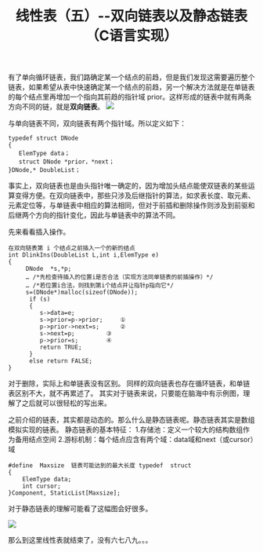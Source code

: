 ﻿---
title: 线性表（五）--双向链表以及静态链表 （C语言实现）
categories: 数据结构
tags: 
     - Data Structure
---

有了单向循环链表，我们路确定某一个结点的前趋，但是我们发现这需要遍历整个链表，如果希望从表中快速确定某一个结点的前趋，另一个解决方法就是在单链表的每个结点里再增加一个指向其前趋的指针域 prior。这样形成的链表中就有两条方向不同的链，就是**双向链表**。
![](https://i.loli.net/2018/07/30/5b5ef6faddbb4.jpg)
<!--more-->
与单向链表不同，双向链表有两个指针域。所以定义如下：

    typedef struct DNode 
    { 	
       ElemType data； 
       struct DNode *prior，*next； 
    }DNode,* DoubleList； 
    
事实上，双向链表也是由头指针唯一确定的，因为增加头结点能使双链表的某些运算变得方便。在双向链表中，那些只涉及后继指针的算法，如求表长度、取元素、元素定位等，与单链表中相应的算法相同，但对于前插和删除操作则涉及到前驱和后继两个方向的指针变化，因此与单链表中的算法不同。

先来看看插入操作。

    在双向链表第 i 个结点之前插入一个的新的结点
    int DlinkIns(DoubleList L,int i,ElemType e) 
    { 
    	 DNode  *s,*p; 
    	 … /*先检查待插入的位置i是否合法（实现方法同单链表的前插操作）*/ 
    	 … /*若位置i合法，则找到第i个结点并让指针p指向它*/ 
         s=(DNode*)malloc(sizeof(DNode)); 
    	  if (s) 
    	  { 
             s->data=e;  	 
    	     s->prior=p->prior;  	① 
    	     p->prior->next=s;  	② 
    	     s->next=p;  	 	③ 
    	     p->prior=s;  	 	④ 
             return TRUE; 
          }  
          else return FALSE; 
    } 
     
对于删除，实际上和单链表没有区别。
同样的双向链表也存在循环链表，和单链表区别不大，就不再累述了。
其实对于链表来说，只要能在脑海中有示例图，理解了之后就可以很轻松的写出来。


之前介绍的链表，其实都是动态的。那么什么是静态链表呢。静态链表其实是数组模拟实现的链表。
静态链表的基本特征： 
1.存储池：定义一个较大的结构数组作为备用结点空间 
2.游标机制：每个结点应含有两个域：data域和next（或cursor）域

    #define  Maxsize  链表可能达到的最大长度 typedef  struct 
    {
        ElemType data;  
        int cursor; 
    }Component, StaticList[Maxsize]; 
    
对于静态链表的理解可能看了这幅图会好很多。

![](https://i.loli.net/2018/07/30/5b5efa29d1848.jpg)

那么到这里线性表就结束了，没有六七八九。。。